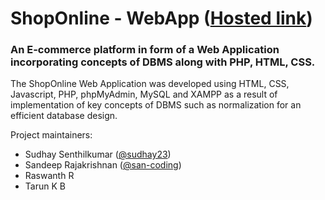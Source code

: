 # ShopOnline - WebApp ([Hosted link](http://xarayim.infinityfreeapp.com/))

### An E-commerce platform in form of a Web Application incorporating concepts of DBMS along with PHP, HTML, CSS.

The ShopOnline Web Application was developed using HTML, CSS, Javascript, PHP, phpMyAdmin, MySQL and XAMPP as a result of implementation of key concepts of DBMS such as normalization for an efficient database design.

Project maintainers:

-   Sudhay Senthilkumar ([@sudhay23](https://github.com/sudhay23))  
-   Sandeep Rajakrishnan ([@san-coding](https://github.com/san-coding))
-   Raswanth R
-   Tarun K B
